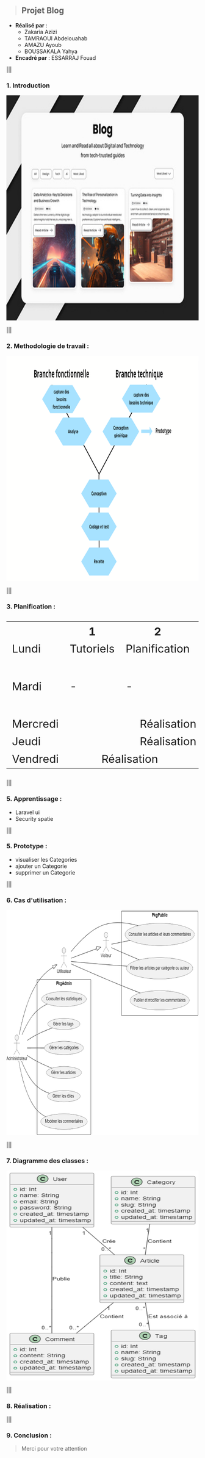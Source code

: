 >## Projet Blog

- **Réalisé par** :
  - Zakaria Azizi  
  - TAMRAOUI Abdelouahab  
  - AMAZU Ayoub  
  - BOUSSAKALA Yahya  
- **Encadré par** : ESSARRAJ Fouad  

|||

### **1. Introduction**
<img src="Blog.png" alt="Diagramme des classes" width="850" height="590">

|||
### **2. Methodologie de travail :**
<img src="2tup (1).png" alt="Diagramme des classes" width="850" height="590">

|||

### **3. Planification :**


<table style="font-size: 29px" >
  <tr>
    <th></th>
    <th>1</th>
    <th>2</th>
    <th>3</th>
  </tr>
  <tr>
    <td>Lundi</td>
    <td>Tutoriels</td>
    <td>Planification</td>
    <td>Prototype</td>
  </tr>
  <tr>
    <td>Mardi</td>
    <td>-</td>
    <td>-</td>
    <td>Cas d'utilisation & Installation</td>
  </tr>
  <tr>
    <td>Mercredi</td>
    <td colspan="3" style="text-align: center; ">Réalisation</td>
  </tr>
  <tr>
    <td>Jeudi</td>
    <td colspan="3" style="text-align: center; ">Réalisation</td>
  </tr>
  <tr>
    <td>Vendredi</td>
    <td colspan="2" style="text-align: center; ">Réalisation</td>
    <td>Présentation</td>
  </tr>
</table>

|||
### **5. Apprentissage :**
- Laravel ui
- Security spatie

|||

### **5. Prototype :**
  
- visualiser les Categories  
- ajouter un Categorie  
- supprimer un Categorie  

|||

### **6. Cas d'utilisation :**
<img src="UseCase.png" alt="Diagramme des classes" width="850" height="590">

|||

### **7. Diagramme des classes :**
<img src="Diagramme_des_classes.png" alt="Diagramme des classes" width="700" height="550">

|||

### **8. Réalisation :**

|||

### **9. Conclusion :**  
> Merci pour votre attention